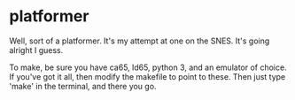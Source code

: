 # platformer
Well, sort of a platformer. It's my attempt at one
on the SNES. It's going alright I guess.

To make, be sure you have ca65, ld65, python 3,
and an emulator of choice. If you've got it all, then modify
the makefile to point to these. Then just
type 'make' in the terminal, and there you go.
